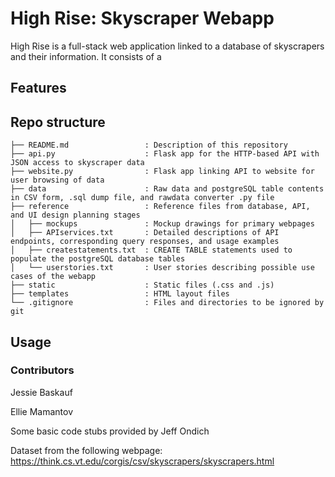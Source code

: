 # High Rise: Skyscraper Webapp
High Rise is a full-stack web application linked to a database of skyscrapers and their information. It consists of a 

## Features

## Repo structure
```
├── README.md                 : Description of this repository
├── api.py                    : Flask app for the HTTP-based API with JSON access to skyscraper data
├── website.py                : Flask app linking API to website for user browsing of data
├── data                      : Raw data and postgreSQL table contents in CSV form, .sql dump file, and rawdata converter .py file
├── reference                 : Reference files from database, API, and UI design planning stages
│   ├── mockups               : Mockup drawings for primary webpages
│   ├── APIservices.txt       : Detailed descriptions of API endpoints, corresponding query responses, and usage examples
│   ├── createstatements.txt  : CREATE TABLE statements used to populate the postgreSQL database tables
│   └── userstories.txt       : User stories describing possible use cases of the webapp
├── static                    : Static files (.css and .js)
├── templates                 : HTML layout files
└── .gitignore                : Files and directories to be ignored by git
```

## Usage

### Contributors
Jessie Baskauf

Ellie Mamantov

Some basic code stubs provided by Jeff Ondich

Dataset from the following webpage:
https://think.cs.vt.edu/corgis/csv/skyscrapers/skyscrapers.html
